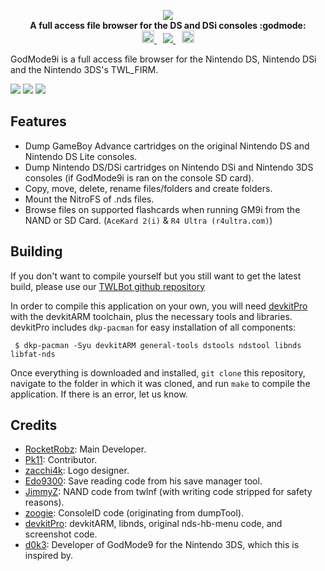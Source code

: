 <p align="center">
	<img src="https://github.com/RocketRobz/GodMode9i/blob/master/resources/logo2_small.png"><br>
	<b>A full access file browser for the DS and DSi consoles :godmode:</b>
	<br>
	<a href="https://dev.azure.com/DS-Homebrew/Builds/_build?definitionId=14" style="padding-right: 5px;">
		<img src="https://dev.azure.com/DS-Homebrew/Builds/_apis/build/status/RocketRobz.GodMode9i?branchName=master" height="20">
	</a>
	<a href="https://discord.gg/yqSut8c" style="padding-left: 5px; padding-right: 5px;">
		<img src="https://img.shields.io/badge/Discord%20Server-%23GodMode9i-green.svg">
	</a>
	<a href="https://gbatemp.net/threads/release-godmode9i-all-access-file-browser-for-the-ds-i-and-3ds.520096/" style="padding-left: 5px;">
		<img src="https://img.shields.io/badge/GBATemp-thread-blue.svg" height="20">
	</a>
</p>

GodMode9i is a full access file browser for the Nintendo DS, Nintendo DSi and the Nintendo 3DS's TWL_FIRM.

![](https://gbatemp.b-cdn.net/attachments/snap_191051-png.195366/) ![](https://gbatemp.b-cdn.net/attachments/snap_191132-png.195368/) ![](https://gbatemp.b-cdn.net/attachments/file-options-v2-1-0-png.195367/)

## Features

- Dump GameBoy Advance cartridges on the original Nintendo DS and Nintendo DS Lite consoles.
- Dump Nintendo DS/DSi cartridges on Nintendo DSi and Nintendo 3DS consoles (if GodMode9i is ran on the console SD card).
- Copy, move, delete, rename files/folders and create folders.
- Mount the NitroFS of .nds files.
- Browse files on supported flashcards when running GM9i from the NAND or SD Card. (`AceKard 2(i)` & `R4 Ultra (r4ultra.com)`)

## Building
If you don't want to compile yourself but you still want to get the latest build, please use our [TWLBot github repository](https://github.com/TWLBot/Builds/blob/master/extras/GodMode9i.7z)

In order to compile this application on your own, you will need [devkitPro](https://devkitpro.org/) with the devkitARM toolchain, plus the necessary tools and libraries. devkitPro includes `dkp-pacman` for easy installation of all components:

```
 $ dkp-pacman -Syu devkitARM general-tools dstools ndstool libnds libfat-nds
```

Once everything is downloaded and installed, `git clone` this repository, navigate to the folder in which it was cloned, and run `make` to compile the application. If there is an error, let us know.

## Credits
* [RocketRobz](https://github.com/RocketRobz): Main Developer.
* [Pk11](https://github.com/Pk11): Contributor.
* [zacchi4k](https://github.com/zacchi4k): Logo designer.
* [Edo9300](https://github.com/edo9300): Save reading code from his save manager tool.
* [JimmyZ](https://github.com/JimmyZ): NAND code from twlnf (with writing code stripped for safety reasons).
* [zoogie](https://github.com/zoogie): ConsoleID code (originating from dumpTool).
* [devkitPro](https://github.com/devkitPro): devkitARM, libnds, original nds-hb-menu code, and screenshot code.
* [d0k3](https://github.com/d0k3): Developer of GodMode9 for the Nintendo 3DS, which this is inspired by.
